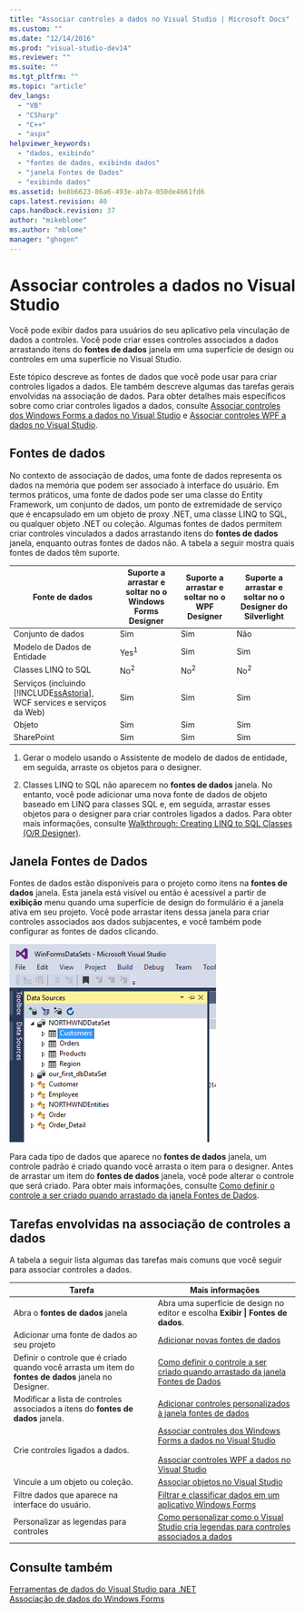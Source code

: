 ```yaml
---
title: "Associar controles a dados no Visual Studio | Microsoft Docs"
ms.custom: ""
ms.date: "12/14/2016"
ms.prod: "visual-studio-dev14"
ms.reviewer: ""
ms.suite: ""
ms.tgt_pltfrm: ""
ms.topic: "article"
dev_langs: 
  - "VB"
  - "CSharp"
  - "C++"
  - "aspx"
helpviewer_keywords: 
  - "dados, exibindo"
  - "fontes de dados, exibindo dados"
  - "janela Fontes de Dados"
  - "exibindo dados"
ms.assetid: be8b6623-86a6-493e-ab7a-050de4661fd6
caps.latest.revision: 40
caps.handback.revision: 37
author: "mikeblome"
ms.author: "mblome"
manager: "ghogen"
---
```

# Associar controles a dados no Visual Studio
Você pode exibir dados para usuários do seu aplicativo pela vinculação de dados a controles. Você pode criar esses controles associados a dados arrastando itens do **fontes de dados** janela em uma superfície de design ou controles em uma superfície no Visual Studio.  
  
 Este tópico descreve as fontes de dados que você pode usar para criar controles ligados a dados. Ele também descreve algumas das tarefas gerais envolvidas na associação de dados. Para obter detalhes mais específicos sobre como criar controles ligados a dados, consulte [Associar controles dos Windows Forms a dados no Visual Studio](../data-tools/bind-windows-forms-controls-to-data-in-visual-studio.md) e [Associar controles WPF a dados no Visual Studio](../data-tools/bind-wpf-controls-to-data-in-visual-studio1.md).  
  
## Fontes de dados  
 No contexto de associação de dados, uma fonte de dados representa os dados na memória que podem ser associado à interface do usuário. Em termos práticos, uma fonte de dados pode ser uma classe do Entity Framework, um conjunto de dados, um ponto de extremidade de serviço que é encapsulado em um objeto de proxy .NET, uma classe LINQ to SQL, ou qualquer objeto .NET ou coleção. Algumas fontes de dados permitem criar controles vinculados a dados arrastando itens do **fontes de dados** janela, enquanto outras fontes de dados não. A tabela a seguir mostra quais fontes de dados têm suporte.  
  
|Fonte de dados|Suporte a arrastar e soltar no **o Windows Forms Designer**|Suporte a arrastar e soltar no **o WPF Designer**|Suporte a arrastar e soltar no **o Designer do Silverlight**|  
|--------------------|-----------------------------------------------------------------|-------------------------------------------------------|------------------------------------------------------------------|  
|Conjunto de dados|Sim|Sim|Não|  
|Modelo de Dados de Entidade|Yes<sup>1</sup>|Sim|Sim|  
|Classes LINQ to SQL|No<sup>2</sup>|No<sup>2</sup>|No<sup>2</sup>|  
|Serviços \(incluindo [!INCLUDE[ssAstoria](../data-tools/includes/ssastoria_md.md)], WCF services e serviços da Web\)|Sim|Sim|Sim|  
|Objeto|Sim|Sim|Sim|  
|SharePoint|Sim|Sim|Sim|  
  
 1. Gerar o modelo usando o Assistente de modelo de dados de entidade, em seguida, arraste os objetos para o designer.  
  
 2. Classes LINQ to SQL não aparecem no **fontes de dados** janela. No entanto, você pode adicionar uma nova fonte de dados de objeto baseado em LINQ para classes SQL e, em seguida, arrastar esses objetos para o designer para criar controles ligados a dados. Para obter mais informações, consulte [Walkthrough: Creating LINQ to SQL Classes \(O\/R Designer\)](../Topic/Walkthrough:%20Creating%20LINQ%20to%20SQL%20Classes%20\(O-R%20Designer\).md).  
  
## Janela Fontes de Dados  
 Fontes de dados estão disponíveis para o projeto como itens na **fontes de dados** janela. Esta janela está visível ou então é acessível a partir de **exibição** menu quando uma superfície de design do formulário é a janela ativa em seu projeto. Você pode arrastar itens dessa janela para criar controles associados aos dados subjacentes, e você também pode configurar as fontes de dados clicando.  
  
 ![Data Sources window](../data-tools/media/raddata-data-sources-window.png "raddata Data Sources window")  
  
 Para cada tipo de dados que aparece no **fontes de dados** janela, um controle padrão é criado quando você arrasta o item para o designer. Antes de arrastar um item do **fontes de dados** janela, você pode alterar o controle que será criado. Para obter mais informações, consulte [Como definir o controle a ser criado quando arrastado da janela Fontes de Dados](../data-tools/set-the-control-to-be-created-when-dragging-from-the-data-sources-window.md).  
  
## Tarefas envolvidas na associação de controles a dados  
 A tabela a seguir lista algumas das tarefas mais comuns que você seguir para associar controles a dados.  
  
|Tarefa|Mais informações|  
|------------|----------------------|  
|Abra o **fontes de dados** janela|Abra uma superfície de design no editor e escolha **Exibir &#124; Fontes de dados**.|  
|Adicionar uma fonte de dados ao seu projeto|[Adicionar novas fontes de dados](../data-tools/add-new-data-sources.md)|  
|Definir o controle que é criado quando você arrasta um item do **fontes de dados** janela no Designer.|[Como definir o controle a ser criado quando arrastado da janela Fontes de Dados](../data-tools/set-the-control-to-be-created-when-dragging-from-the-data-sources-window.md)|  
|Modificar a lista de controles associados a itens do **fontes de dados** janela.|[Adicionar controles personalizados à janela fontes de dados](../data-tools/add-custom-controls-to-the-data-sources-window.md)|  
|Crie controles ligados a dados.|[Associar controles dos Windows Forms a dados no Visual Studio](../data-tools/bind-windows-forms-controls-to-data-in-visual-studio.md)<br /><br /> [Associar controles WPF a dados no Visual Studio](../data-tools/bind-wpf-controls-to-data-in-visual-studio1.md)|  
|Vincule a um objeto ou coleção.|[Associar objetos no Visual Studio](../data-tools/bind-objects-in-visual-studio.md)|  
|Filtre dados que aparece na interface do usuário.|[Filtrar e classificar dados em um aplicativo Windows Forms](../data-tools/filter-and-sort-data-in-a-windows-forms-application.md)|  
|Personalizar as legendas para controles|[Como personalizar como o Visual Studio cria legendas para controles associados a dados](../data-tools/customize-how-visual-studio-creates-captions-for-data-bound-controls.md)|  
  
## Consulte também  
 [Ferramentas de dados do Visual Studio para .NET](../data-tools/visual-studio-data-tools-for-dotnet.md)   
 [Associação de dados do Windows Forms](../Topic/Windows%20Forms%20Data%20Binding.md)